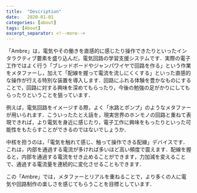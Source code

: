 ```yaml
---
title:  "Description"
date:   2020-01-01
categories: [about]
tags: [About]
excerpt_separator: <!--more-->
---
```


「Ambre」は，電気やその働きを直感的に感じたり操作できたりといったインタラクティブ要素を盛り込んだ，電気回路の学習支援システムです．実際の電子工作ではよく行う「ブレッドボードやジャンパワイヤで回路を作る」という作業をメタファーし，加えて「配線を握って電流を流しにくくする」といった直感的な操作が行える特別な装置を導入します．回路にふれる体験を豊かなものにすることで，回路に対する興味を深めてもらったり，今後の勉強の足がかりにしてもらったりということを狙っています．

<!--more-->

例えば，電気回路をイメージする際，よく「水路とポンプ」のようなメタファーが用いられます．こういったたとえ話を，現実世界のホンモノの回路と重ねて表現できれば，より電気を身近に感じたり，電子工作に興味をもったりといった可能性をもたらすことができるのではないでしょうか．

中核を担うのは，「電気を触れて感じ、触って操作できる配線」デバイスです．これは，内部を通過する電流が多ければ多いほど高い頻度で震えます．配線を握ると，内部を通過する電流をせき止めることができます，力加減を変えることで、通過する電流量を連続的に変化させることもできます．

この「Ambre」では，メタファーとリアルを重ねることで，より多くの人に電気や回路制作の楽しさを感じてもらうことを目標としています．